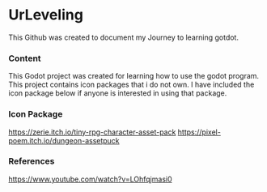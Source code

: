 # UrLeveling

This Github was created to document my Journey to learning gotdot.

### Content

This Godot project was created for learning how to use the godot program. 
This project contains icon packages that i do not own. 
I have included the icon package below if anyone is interested in using that package. 

### Icon Package

https://zerie.itch.io/tiny-rpg-character-asset-pack
https://pixel-poem.itch.io/dungeon-assetpuck

### References

https://www.youtube.com/watch?v=LOhfqjmasi0
